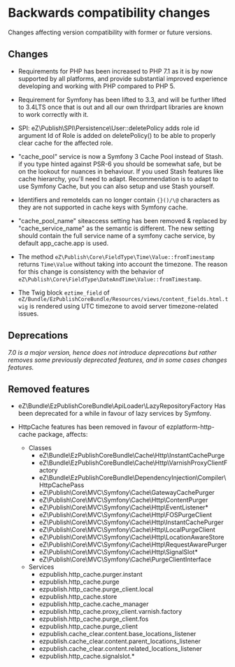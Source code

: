 # Backwards compatibility changes

Changes affecting version compatibility with former or future versions.

## Changes

* Requirements for PHP has been increased to PHP 7.1 as it is by now supported by all platforms,
  and provide substantial improved experience developing and working  with PHP compared to PHP 5.

* Requirement for Symfony has been lifted to 3.3, and will be further lifted to 3.4LTS once that is out and all our own
  thrirdpart libraries are known to work correctly with it.

* SPI: eZ\Publish\SPI\Persistence\User::deletePolicy adds role id argument
  Id of Role is added on deletePolicy() to be able to properly clear cache
  for the affected role.

* "cache_pool" service is now a Symfony 3 Cache Pool instead of Stash. if you type hinted against PSR-6 you should be
  somewhat safe, but be on the lookout for nuances in behaviour. If you used Stash features like cache hierarchy,
  you'll need to adapt. Recommendation is to adapt to use Symfony Cache, but you can also setup and use Stash yourself.

* Identifiers and remoteIds can no longer contain `{}()/\@` characters as they are not supported in cache keys with
  Symfony cache.

* "cache_pool_name" siteaccess setting has been removed & replaced by "cache_service_name" as the semantic is different.
  The new setting should contain the full service name of a  symfony cache service, by default app_cache.app is used.

* The method `eZ\Publish\Core\FieldType\Time\Value::fromTimestamp` returns `Time\Value` without
  taking into account the timezone. The reason for this change is consistency with the behavior of
  `eZ\Publish\Core\FieldType\DateAndTime\Value::fromTimestamp`.

* The Twig block `eztime_field` of `eZ/Bundle/EzPublishCoreBundle/Resources/views/content_fields.html.twig` is rendered using UTC timezone to avoid server timezone-related issues.

## Deprecations

_7.0 is a major version, hence does not introduce deprecations but rather removes some previously deprecated features,
and in some cases changes features._


## Removed features

* eZ\Bundle\EzPublishCoreBundle\ApiLoader\LazyRepositoryFactory
  Has been deprecated for a while in favour of lazy services by Symfony.

* HttpCache features has been removed in favour of ezplatform-http-cache package, affects:
  - Classes
    - eZ\Bundle\EzPublishCoreBundle\Cache\Http\InstantCachePurge
    - eZ\Bundle\EzPublishCoreBundle\Cache\Http\VarnishProxyClientFactory
    - eZ\Bundle\EzPublishCoreBundle\DependencyInjection\Compiler\HttpCachePass
    - eZ\Publish\Core\MVC\Symfony\Cache\GatewayCachePurger
    - eZ\Publish\Core\MVC\Symfony\Cache\Http\ContentPurger
    - eZ\Publish\Core\MVC\Symfony\Cache\Http\EventListener\*
    - eZ\Publish\Core\MVC\Symfony\Cache\Http\FOSPurgeClient
    - eZ\Publish\Core\MVC\Symfony\Cache\Http\InstantCachePurger
    - eZ\Publish\Core\MVC\Symfony\Cache\Http\LocalPurgeClient
    - eZ\Publish\Core\MVC\Symfony\Cache\Http\LocationAwareStore
    - eZ\Publish\Core\MVC\Symfony\Cache\Http\RequestAwarePurger
    - eZ\Publish\Core\MVC\Symfony\Cache\Http\SignalSlot\*
    - eZ\Publish\Core\MVC\Symfony\Cache\PurgeClientInterface
  - Services
    - ezpublish.http_cache.purger.instant
    - ezpublish.http_cache.purge
    - ezpublish.http_cache.purge_client.local
    - ezpublish.http_cache.store
    - ezpublish.http_cache.cache_manager
    - ezpublish.http_cache.proxy_client.varnish.factory
    - ezpublish.http_cache.purge_client.fos
    - ezpublish.http_cache.purge_client
    - ezpublish.cache_clear.content.base_locations_listener
    - ezpublish.cache_clear.content.parent_locations_listener
    - ezpublish.cache_clear.content.related_locations_listener
    - ezpublish.http_cache.signalslot.*
